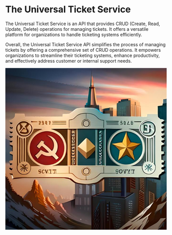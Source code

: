 # The Universal Ticket Service

The Universal Ticket Service is an API that provides CRUD (Create, Read, Update, Delete) operations for managing tickets. It offers a versatile platform for organizations to handle ticketing systems efficiently.

Overall, the Universal Ticket Service API simplifies the process of managing tickets by offering a comprehensive set of CRUD operations. It empowers organizations to streamline their ticketing systems, enhance productivity, and effectively address customer or internal support needs.


![soviet.jpg](src/main/resources/images/soviet.jpg)